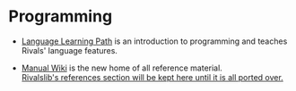 # Programming

- [Language Learning Path](learning_path) is an introduction to programming and teaches Rivals' language features.

- [Manual Wiki](https://rivalswsmanual.miraheze.org/wiki/Main_Page) is the new home of all reference material.  \
[Rivalslib's references section will be kept here until it is all ported over.](reference)
